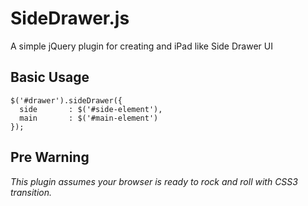 # SideDrawer.js

A simple jQuery plugin for creating and iPad like Side Drawer UI

## Basic Usage

    $('#drawer').sideDrawer({ 
      side       : $('#side-element'),
      main       : $('#main-element')
    });

## Pre Warning

*This plugin assumes your browser is ready to rock and roll with CSS3 transition.*